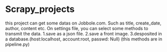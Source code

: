 # Scrapy_projects
this project can get some datas on Jobbole.com.
Such as title, create_date, author, content etc.
On settings file, you can select some methods to transmit the data.
1.save as a json file.
2.save a front image.
3.desposited in a database.(host:localhost, account:root, passwd: Null)
(this methods are in pipeline.py)
